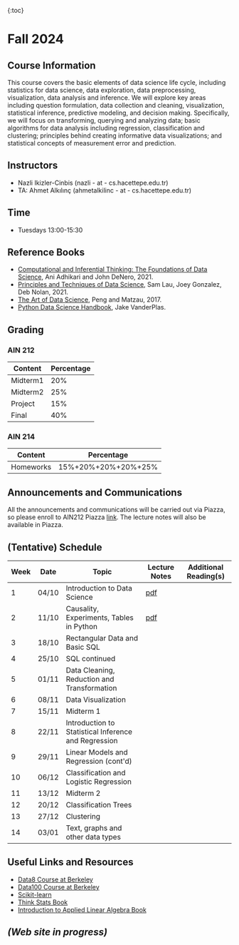 {:toc}

# Fall 2024

## Course Information
This course covers the basic elements of data science life cycle, including statistics for data science, data exploration, data preprocessing, visualization, data analysis and inference. We will explore key areas including question formulation, data collection and cleaning, visualization, statistical inference, predictive modeling, and decision making. Specifically, we will focus on transforming, querying and analyzing data; basic algorithms for data analysis including regression, classification and clustering; principles behind creating informative data visualizations; and statistical concepts of measurement error and prediction.

## Instructors
- Nazli Ikizler-Cinbis (nazli - at - cs.hacettepe.edu.tr) 
- TA: Ahmet Alkılınç (ahmetalkilinc - at - cs.hacettepe.edu.tr)

## Time
- Tuesdays 13:00-15:30


## Reference Books
  - [Computational and Inferential Thinking: The Foundations of Data Science](https://inferentialthinking.com/chapters/intro.html), Ani Adhikari and John DeNero, 2021.
  - [Principles and Techniques of Data Science](http://www.textbook.ds100.org/intro.html), Sam Lau, Joey Gonzalez, Deb Nolan, 2021.
  - [The Art of Data Science](https://bookdown.org/rdpeng/artofdatascience/), Peng and Matzau, 2017.
  - [Python Data Science Handbook](https://jakevdp.github.io/PythonDataScienceHandbook/), Jake VanderPlas.

## Grading

### AIN 212

Content | Percentage
--------- | ----------
Midterm1  | 20%
Midterm2 | 25%
Project | 15% 
Final | 40%

### AIN 214

Content | Percentage
--------- | ----------
Homeworks  | 15%+20%+20%+20%+25%


## Announcements and Communications
All the announcements and communications will be carried out via Piazza, so please enroll to AIN212 Piazza [link](http://piazza.com/hacettepe.edu.tr/fall2023/ain212). The lecture notes will also be available in Piazza. 

## (Tentative) Schedule

Week | Date | Topic | Lecture Notes | Additional Reading(s)
---------|---------|---------- |--------------|--------------
1 | 04/10 | Introduction to Data Science | [pdf](/resources/lecture1.pdf) |
2 | 11/10 | Causality, Experiments, Tables in Python | [pdf](/resources/lecture2.pdf) | 
3 | 18/10 | Rectangular Data and Basic SQL  | | 
4 | 25/10 | SQL continued | |
5 | 01/11 | Data Cleaning, Reduction and Transformation | |
6 | 08/11 | Data Visualization | |
7 | 15/11 | Midterm 1 | |
8 | 22/11 | Introduction to Statistical Inference and Regression | |
9 | 29/11 | Linear Models and Regression (cont'd)| |
10 | 06/12 | Classification and Logistic Regression | |
11 | 13/12 | Midterm 2 | |
12 | 20/12 | Classification Trees | |
13 | 27/12 | Clustering  | |
14 | 03/01 | Text, graphs and other data types | |

 

## Useful Links and Resources
- [Data8 Course at Berkeley](http://data8.org/)
- [Data100 Course at Berkeley](https://ds100.org/)
- [Scikit-learn](https://scikit-learn.org/stable/index.html)
- [Think Stats Book](https://greenteapress.com/wp/think-stats-2e/)
- [Introduction to Applied Linear Algebra Book](http://vmls-book.stanford.edu/)

## _(Web site in progress)_
